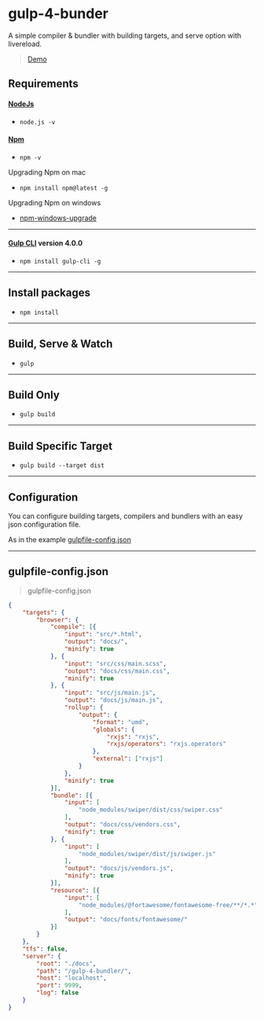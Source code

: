 # gulp-4-bunder

A simple compiler & bundler with building targets, and serve option with livereload.  

> [Demo](https://actarian.github.io/gulp-4-bundler/)

## Requirements

#### [NodeJs](https://nodejs.org/it/)
* `node.js -v`  

#### [Npm](https://www.npmjs.com/)
* `npm -v`

Upgrading Npm on mac
* `npm install npm@latest -g`

Upgrading Npm on windows
* [npm-windows-upgrade](https://www.npmjs.com/package/npm-windows-upgrade) 

___

#### [Gulp CLI](https://github.com/angular/angular-cli) version 4.0.0
* `npm install gulp-cli -g`  

___

## Install packages

* `npm install`

___

## Build, Serve & Watch 

* `gulp`

___

## Build Only

* `gulp build`

___

## Build Specific Target

* `gulp build --target dist`

___

## Configuration

You can configure building targets, compilers and bundlers with an easy json configuration file.  

As in the example [gulpfile-config.json](https://github.com/actarian/gulp-4-bundler/blob/master/gulpfile-config.json)

___

## gulpfile-config.json

> gulpfile-config.json

```json
{
	"targets": {
		"browser": {
			"compile": [{
				"input": "src/*.html",
				"output": "docs/",
				"minify": true
			}, {
				"input": "src/css/main.scss",
				"output": "docs/css/main.css",
				"minify": true
			}, {
				"input": "src/js/main.js",
				"output": "docs/js/main.js",
				"rollup": {
					"output": {
						"format": "umd",
						"globals": {
							"rxjs": "rxjs",
							"rxjs/operators": "rxjs.operators"
						},
						"external": ["rxjs"]
					}
				},
				"minify": true
			}],
			"bundle": [{
				"input": [
					"node_modules/swiper/dist/css/swiper.css"
				],
				"output": "docs/css/vendors.css",
				"minify": true
			}, {
				"input": [
					"node_modules/swiper/dist/js/swiper.js"
				],
				"output": "docs/js/vendors.js",
				"minify": true
			}],
			"resource": [{
				"input": [
					"node_modules/@fortawesome/fontawesome-free/**/*.*"
				],
				"output": "docs/fonts/fontawesome/"
			}]
		}
	},
	"tfs": false,
	"server": {
		"root": "./docs",
		"path": "/gulp-4-bundler/",
		"host": "localhost",
		"port": 9999,
		"log": false
	}
}
```
